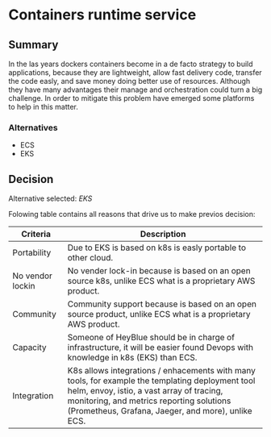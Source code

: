 # Containers runtime service

## Summary

In the las years dockers containers become in a de facto strategy to build applications, because they are lightweight, allow fast delivery code, transfer the code easly, and save money doing better use of resources. Although they have many advantages their manage and orchestration could turn a big challenge. In order to mitigate this problem have emerged some platforms to help in this matter.

### Alternatives

- ECS
- EKS

## Decision 

Alternative selected: *EKS*


Folowing table contains all reasons that drive us to make previos decision:

| Criteria                 | Description                                                    
| --------------------     | ----------------------------------------------------------------------------------------------------- | 
| Portability              | Due to EKS is based on k8s is easly portable to other cloud.				   						   |
| No vendor lockin         | No vender lock-in because is based on an open source k8s, unlike ECS what is a proprietary AWS product.  																														   | 
| Community 			   | Community support because is based on an open source product, unlike ECS what is a proprietary AWS product.                  																										   |
| Capacity                 | Someone of HeyBlue should be in charge of infrastructure, it will be easier found Devops with knowledge in k8s (EKS) than ECS.  										   																    |
| Integration              | K8s allows integrations / enhacements with many tools, for example the templating deployment tool helm, envoy, istio, a vast array of tracing, monitoring, and metrics reporting solutions (Prometheus, Grafana, Jaeger, and more), unlike ECS.																															   |
